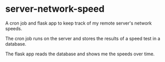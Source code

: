 # server-network-speed

A cron job and flask app to keep track of my remote server's network speeds.

The cron job runs on the server and stores the results of a speed test in a database.

The flask app reads the database and shows me the speeds over time.